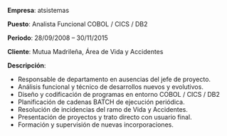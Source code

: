 **Empresa**: atsistemas

**Puesto**: Analista Funcional COBOL / CICS / DB2

**Periodo**: 28/09/2008 – 30/11/2015

**Cliente**: Mutua Madrileña, Área de Vida y Accidentes

**Descripción**:

- Responsable de departamento en ausencias del jefe de proyecto.
- Análisis funcional y técnico de desarrollos nuevos y evolutivos.
- Diseño y codificación de programas en entorno COBOL / CICS / DB2
- Planificación de cadenas BATCH de ejecución periódica.
- Resolución de incidencias del ramo de Vida y Accidentes.
- Presentación de proyectos y trato directo con usuario final.
- Formación y supervisión de nuevas incorporaciones.
